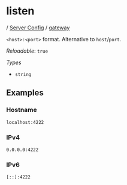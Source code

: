 # listen

/ [Server Config](/ref/config/index.md) / [gateway](/ref/config/gateway/index.md) 

`<host>:<port>` format. Alternative to `host`/`port`.

*Reloadable*: `true`

*Types*

- `string`


## Examples

### Hostname
```
localhost:4222
```
### IPv4
```
0.0.0.0:4222
```
### IPv6
```
[::]:4222
```


